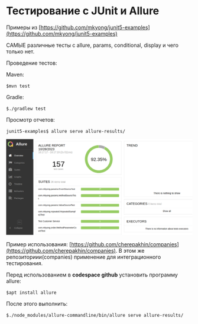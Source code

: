 # Тестирование с JUnit и Allure

Примеры из [https://github.com/mkyong/junit5-examples](https://github.com/mkyong/junit5-examples)

САМЫЕ различные тесты с allure, params, conditional, display и чего только нет.

Проведение тестов: 

Maven:

````shell
$mvn test
````

Gradle:

````shell
$./gradlew test
````

Просмотр отчетов:

````shell
junit5-examples$ allure serve allure-results/
````

![Результаты](doc/result.png)

Пример использования: [https://github.com/cherepakhin/companies](https://github.com/cherepakhin/companies). В этом же репозиториии(companies) применение для интеграционного тестирования.

Перед использованием в **codespace github** установить программу allure:

````shell
$apt install allure
````

После этого выполнить:

````shell
$./node_modules/allure-commandline/bin/allure serve allure-results/
````
